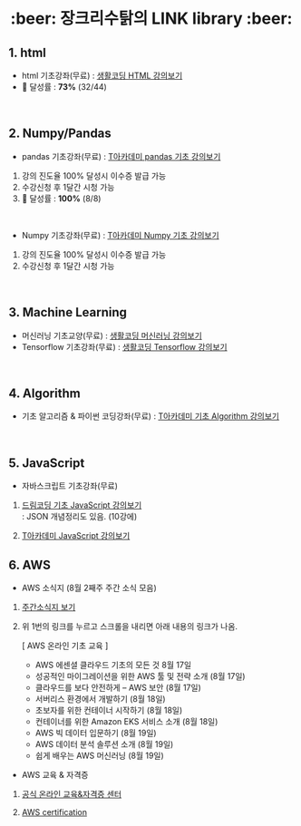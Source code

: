<h1 align='center'> :beer: 장크리수탉의 LINK library :beer:</h1>

## 1. html
- html 기초강좌(무료) : <a href="https://www.youtube.com/playlist?list=PLuHgQVnccGMDUzDDCKW-pCZQY-MMCX5yB">생활코딩 HTML 강의보기</a>
- :feet: 달성률 : **73%** (32/44)

<br>

## 2. Numpy/Pandas
- pandas 기초강좌(무료) : <a href="https://tacademy.skplanet.com/live/player/onlineLectureDetail.action?seq=180">T아카데미 pandas 기초 강의보기</a>
 1. 강의 진도율 100% 달성시 이수증 발급 가능
 2. 수강신청 후 1달간 시청 가능
 3. :feet: 달성률 : **100%** (8/8)
 
<br>

- Numpy 기초강좌(무료) : <a href="https://tacademy.skplanet.com/live/player/onlineLectureDetail.action?seq=153">T아카데미 Numpy 기초 강의보기</a>
 1. 강의 진도율 100% 달성시 이수증 발급 가능
 2. 수강신청 후 1달간 시청 가능

<br>

## 3. Machine Learning
- 머신러닝 기초교양(무료) : <a href="https://www.youtube.com/playlist?list=PLuHgQVnccGMDy5oF7G5WYxLF3NCYhB9H9">생활코딩 머신러닝 강의보기</a>
- Tensorflow 기초강좌(무료) : <a href="https://www.youtube.com/playlist?list=PLl1irxoYh2wyLwJutUZx5Q_QEEDZoXBnz">생활코딩 Tensorflow 강의보기</a>

<br>

## 4. Algorithm
- 기초 알고리즘 & 파이썬 코딩강좌(무료) : <a href="https://tacademy.skplanet.com/live/player/onlineLectureDetail.action?seq=175">T아카데미 기초 Algorithm 강의보기</a>

<br>

## 5. JavaScript
- 자바스크립트 기초강좌(무료) 
 1. <a href="https://www.youtube.com/playlist?list=PLv2d7VI9OotTVOL4QmPfvJWPJvkmv6h-2">드림코딩 기초 JavaScript 강의보기</a>
 <br> : JSON 개념정리도 있음. (10강에)
 
 2. <a href="https://tacademy.skplanet.com/live/player/onlineLectureDetail.action?seq=54"> T아카데미 JavaScript 강의보기</a>

## 6. AWS
- AWS 소식지 (8월 2째주 주간 소식 모음)
1. <a href="https://aws.amazon.com/ko/blogs/korea/week-in-review-09-08-21/?fbclid=IwAR0ixuXcxaSirlqL2ffZXltBXsiQVD_zCL9w3MgsjqiKRrcKZJEozVie3WE">주간소식지 보기</a>

2. 위 1번의 링크를 누르고 스크롤을 내리면 아래 내용의 링크가 나옴.

   [ AWS 온라인 기초 교육 ]

    -  AWS 에센셜 클라우드 기초의 모든 것 8월 17일
    - 성공적인 마이그레이션을 위한 AWS 툴 및 전략 소개 (8월 17일)
    - 클라우드를 보다 안전하게 – AWS 보안 (8월 17일)
    - 서버리스 환경에서 개발하기 (8월 18일)
    - 초보자를 위한 컨테이너 시작하기 (8월 18일)
    - 컨테이너를 위한 Amazon EKS 서비스 소개 (8월 18일)
    - AWS 빅 데이터 입문하기 (8월 19일)
    - AWS 데이터 분석 솔루션 소개 (8월 19일)
    - 쉽게 배우는 AWS 머신러닝 (8월 19일)

- AWS 교육 & 자격증
1. <a href="https://www.aws.training/">공식 온라인 교육&자격증 센터</a>

2. <a href="https://aws.amazon.com/ko/certification/certification-prep/?th=cta&cta=header&p=2">AWS certification</a>
